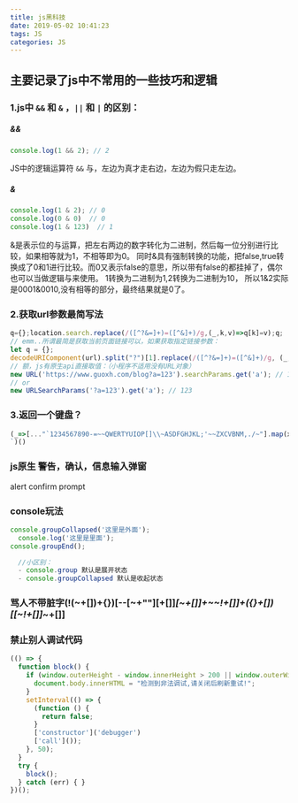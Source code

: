 ```yaml
---
title: js黑科技
date: 2019-05-02 10:41:23
tags: JS
categories: JS
---
```


## 主要记录了js中不常用的一些技巧和逻辑

### 1.js中 `&&` 和 `&` ，`||` 和 `|` 的区别：
##### && 
```js
console.log(1 && 2); // 2
```
JS中的逻辑运算符 `&&` 与，左边为真才走右边，左边为假只走左边。

##### &
```js
console.log(1 & 2); // 0
console.log(0 & 0)  // 0
console.log(1 & 123)  // 1
```
&是表示位的与运算，把左右两边的数字转化为二进制，然后每一位分别进行比较，如果相等就为1，不相等即为0。
同时&具有强制转换的功能，把false,true转换成了0和1进行比较。而0又表示false的意思，所以带有false的都挂掉了，偶尔也可以当做逻辑与来使用。
1转换为二进制为1,2转换为二进制为10，  所以1&2实际是0001&0010,没有相等的部分，最终结果就是0了。

### 2.获取url参数最简写法
```js
q={};location.search.replace(/([^?&=]+)=([^&]+)/g,(_,k,v)=>q[k]=v);q;
// emm..所谓最简是获取当前页面链接可以，如果获取指定链接参数：
let q = {};
decodeURIComponent(url).split("?")[1].replace(/([^?&=]+)=([^&]+)/g, (_, k, v) => q[k] = v); //就是把search手动截取
// 额，js有原生api直接取值：（小程序不适用没有URL对象）
new URL('https://www.guoxh.com/blog?a=123').searchParams.get('a'); // 123
// or
new URLSearchParams('?a=123').get('a'); // 123
```

### 3.返回一个键盘？
```js
(_=>[..."`1234567890-=~~QWERTYUIOP[]\\~ASDFGHJKL;'~~ZXCVBNM,./~"].map(x=>(o+=`/${b='_'.repeat(w=x<y?2:' 667699'[x=["BS","TAB","CAPS","ENTER"][p++]||'SHIFT',p])}\\|`,m+=y+(x+'    ').slice(0,w)+y+y,n+=y+b+y+y,l+=' __'+b)[73]&&(k.push(l,m,n,o),l='',m=n=o=y),m=n=o=y='|',p=l=k=[])&&k.join`
`)()
```

### js原生 警告，确认，信息输入弹窗
alert confirm prompt


### console玩法
```js
console.groupCollapsed('这里是外面');
  console.log('这里是里面');
console.groupEnd();

  //小区别：
  - console.group 默认是展开状态
  - console.groupCollapsed 默认是收起状态
```

### 骂人不带脏字(!(~+[])+{})[--[~+""][+[]]*[~+[]]+~~!+[]]+({}+[])[[~!+[]]*~+[]]

### 禁止别人调试代码
```js
(() => {
  function block() {
    if (window.outerHeight - window.innerHeight > 200 || window.outerWidth - window.innerWidth > 200) {
      document.body.innerHTML = "检测到非法调试,请关闭后刷新重试!";
    }
    setInterval(() => {
      (function () {
        return false;
      }
      ['constructor']('debugger')
      ['call']());
    }, 50);
  }
  try {
    block();
  } catch (err) { }
})();
```